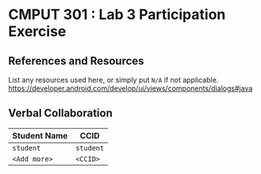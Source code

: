 # CMPUT 301 : Lab 3 Participation Exercise

## References and Resources

List any resources used here, or simply put `N/A` if not applicable.<br>
https://developer.android.com/develop/ui/views/components/dialogs#java

## Verbal Collaboration

| Student Name | CCID      |
| ------------ | --------- |
| `student`    | `student` |
| `<Add more>` | `<CCID>`  |
